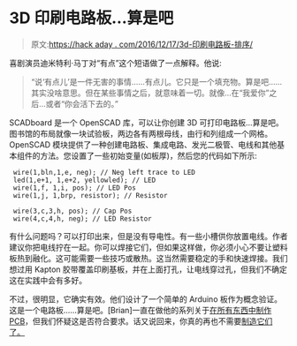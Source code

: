 # 3D 印刷电路板…算是吧

> 原文:[https://hack aday . com/2016/12/17/3d-印刷电路板-排序/](https://hackaday.com/2016/12/17/3d-printed-circuit-boards-sort-of/)

喜剧演员迪米特利·马丁对“有点”这个短语做了一点解释。他说:

> “说‘有点儿’是一件无害的事情……有点儿。它只是一个填充物。算是吧……其实没啥意思。但在某些事情之后，就意味着一切。就像…在“我爱你”之后…或者“你会活下去的。”

SCADboard 是一个 OpenSCAD 库，可以让你创建 3D 可打印电路板…算是吧。图书馆的布局就像一块试验板，两边各有两根母线，由行和列组成一个网格。OpenSCAD 模块提供了一种创建电路板、集成电路、发光二极管、电线和其他基本组件的方法。您设置了一些初始变量(如板厚)，然后您的代码如下所示:

```
 wire(1,bln,1,e, neg); // Neg left trace to LED
 led(1,e+1, 1,e+2, yellowled); // LED
 wire(1,f, 1,i, pos); // LED Pos
 wire(1,j, 1,brp, resistor); // Resistor

 wire(3,c,3,h, pos); // Cap Pos
 wire(4,c,4,h, neg); // LED Resistor

```

有什么问题吗？可以打印出来，但是没有导电性。有一些小槽供你放置电线。作者建议你把电线拧在一起。你可以焊接它们，但如果这样做，你必须小心不要让塑料板热到融化。这可能需要一些技巧或散热。这当然需要稳定的手和快速焊接。我们想过用 Kapton 胶带覆盖印刷基板，并在上面打孔，让电线穿过孔，但我们不确定这在实践中会有多好。

不过，很明显，它确实有效。他们设计了一个简单的 Arduino 板作为概念验证。这是一个电路板……算是吧。[Brian]一直在做他的系列关于[在所有东西中制作 PCB](http://hackaday.com/2016/09/22/making-a-pcb-eagle-part-1/)，但我们怀疑这是否符合要求。话又说回来，你真的再也不需要[制造它们了。](http://hackaday.com/2015/09/21/why-are-you-still-making-pcbs/)